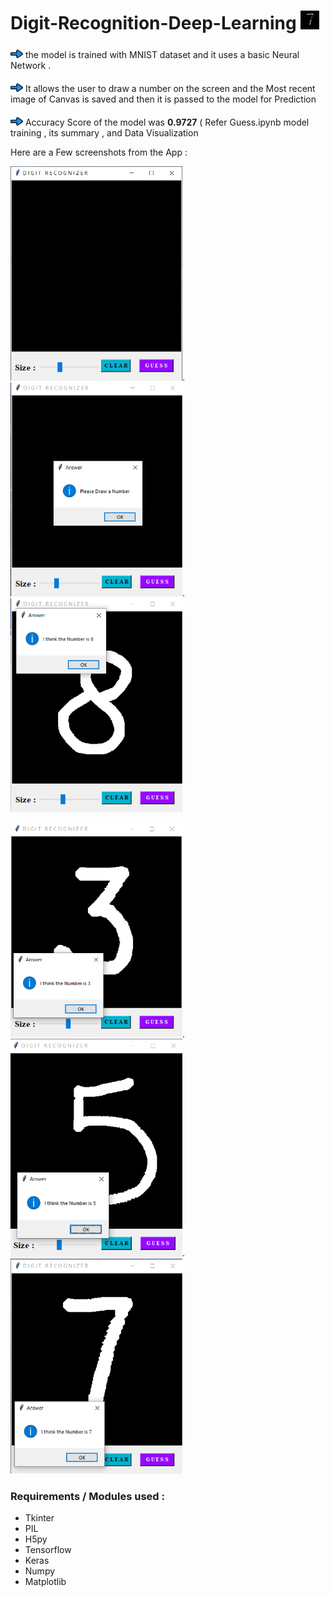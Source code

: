 # Digit-Recognition-Deep-Learning   <img src="https://github.com/RajGorhekar/Digit-Recognition-Deep-Learning/blob/master/YourDrawings/recent_drawing.png" width ="30"  >

<img src="https://github.com/RajGorhekar/Digit-Recognition-Deep-Learning/blob/master/Screenshots/head.png" width ="20"  > the model is trained with MNIST dataset and it uses a basic Neural Network .

<img src="https://github.com/RajGorhekar/Digit-Recognition-Deep-Learning/blob/master/Screenshots/head.png" width ="20"  > It allows the user to draw a number on the screen and the Most recent image of Canvas is saved and then it is passed to the model for Prediction

<img src="https://github.com/RajGorhekar/Digit-Recognition-Deep-Learning/blob/master/Screenshots/head.png" width ="20"  > Accuracy Score of the model was **0.9727** ( Refer Guess.ipynb model training , its summary , and Data Visualization

Here are a Few screenshots from the App :

<img src="https://github.com/RajGorhekar/Digit-Recognition-Deep-Learning/blob/master/Screenshots/ss1.png"  width ="275">.
<img src="https://github.com/RajGorhekar/Digit-Recognition-Deep-Learning/blob/master/Screenshots/ss5.png"  width ="275">.
<img src="https://github.com/RajGorhekar/Digit-Recognition-Deep-Learning/blob/master/Screenshots/ss6.png"  width ="275">

<img src="https://github.com/RajGorhekar/Digit-Recognition-Deep-Learning/blob/master/Screenshots/ss4.png"  width ="275">.
<img src="https://github.com/RajGorhekar/Digit-Recognition-Deep-Learning/blob/master/Screenshots/ss2.png"  width ="275">.
<img src="https://github.com/RajGorhekar/Digit-Recognition-Deep-Learning/blob/master/Screenshots/ss3.png"  width ="275">

### Requirements / Modules used :
- Tkinter
- PIL
- H5py
- Tensorflow
- Keras
- Numpy
- Matplotlib
